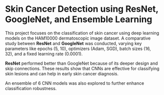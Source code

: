 # Skin Cancer Detection using ResNet, GoogleNet, and Ensemble Learning

This project focuses on the classification of skin cancer using deep learning models on the HAM10000 dermatoscopic image dataset. A comparative study between **ResNet** and **GoogleNet** was conducted, varying key parameters like epochs (5, 10), optimizers (Adam, SGD), batch sizes (16, 32), and a fixed learning rate (0.0001).

**ResNet** performed better than GoogleNet because of its deeper design and skip connections. These results show that CNNs are effective for classifying skin lesions and can help in early skin cancer diagnosis.

An ensemble of 6 CNN models was also explored to further enhance classification robustness.
